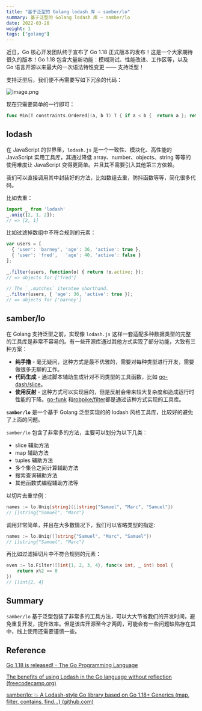 ```yaml
---
title: "基于泛型的 Golang lodash 库 — samber/lo"
summary: 基于泛型的 Golang lodash 库 — samber/lo
date: 2022-03-28
weight: 1
tags: ["golang"]
---
```



近日，Go 核心开发团队终于宣布了 Go 1.18 正式版本的发布！这是一个大家期待很久的版本！Go 1.18 包含大量新功能：模糊测试、性能改进、工作区等，以及 Go 语言开源以来最大的一次语法特性变更 —— 支持泛型！

支持泛型后，我们便不再需要写如下冗余的代码：

![image.png](https://cdn.gocn.vip/forum-user-images/20220318/810e554336b642359a253dba7579c319.jpg)

现在只需要简单的一行即可：

```go
func Min[T constraints.Ordered](a, b T) T {	if a < b {	return a };	return b}
```

## lodash

在 JavaScript 的世界里，`lodash.js` 是一个一致性、模块化、高性能的 JavaScript 实用工具库，其通过降低 array、number、objects、string 等等的使用难度让 JavaScript 变得更简单。并且其不需要引入其他第三方依赖。

我们可以直接调用其中封装好的方法，比如数组去重，防抖函数等等，简化很多代码。

比如去重：

```javascript
import _ from 'lodash'
_.uniq([2, 1, 2]);
// => [2, 1]
```

比如过滤掉数组中不符合规则的元素：

```javascript
var users = [
  { 'user': 'barney', 'age': 36, 'active': true },
  { 'user': 'fred',   'age': 40, 'active': false }
];
 
_.filter(users, function(o) { return !o.active; });
// => objects for ['fred']
 
// The `_.matches` iteratee shorthand.
_.filter(users, { 'age': 36, 'active': true });
// => objects for ['barney']
```

## samber/lo

在 Golang 支持泛型之前，实现像 `lodash.js` 这样一套适配多种数据类型的完整的工具库是非常不容易的。有一些开源库通过其他方式实现了部分功能，大致有三种方案：

- **纯手撸** - 毫无疑问，这种方式是最不优雅的，需要对每种类型进行开发，需要做很多无聊的工作。
- **代码生成** - 通过脚本辅助生成针对不同类型的工具函数，比如 [go-dash/slice](https://github.com/go-dash/slice)。
- **使用反射** - 这种方式可以实现目的，但是反射会带来较大复杂度和造成运行时性能的下降。[go-funk](https://github.com/thoas/go-funk) 和[robpike/filter](https://github.com/robpike/filter)都是通过该种方式实现的工具库。

**`samber/lo`** 是一个基于 Golang 泛型实现的的 lodash 风格工具库，比较好的避免了上面的问题。

`samber/lo` 包含了非常多的方法，主要可以划分为以下几类：

- slice 辅助方法
- map 辅助方法
- tuples 辅助方法
- 多个集合之间计算辅助方法
- 搜索查询辅助方法
- 其他函数式编程辅助方法等

以切片去重举例：

```go
names := lo.Uniq[string]([]string{"Samuel", "Marc", "Samuel"})
// []string{"Samuel", "Marc"}
```

调用非常简单，并且在大多数情况下，我们可以省略类型的指定:

```go
names := lo.Uniq([]string{"Samuel", "Marc", "Samuel"})
// []string{"Samuel", "Marc"}
```

再比如过滤掉切片中不符合规则的元素：

```go
even := lo.Filter([]int{1, 2, 3, 4}, func(x int, _ int) bool {
    return x%2 == 0
})
// []int{2, 4}
```

## Summary

`samber/lo` 基于泛型包装了非常多的工具方法，可以大大节省我们的开发时间，避免重复开发，提升效率。但是该库开源至今才两周，可能会有一些问题缺陷存在其中，线上使用还需要谨慎一些。

## Reference

[Go 1.18 is released! - The Go Programming Language](https://go.dev/blog/go1.18)

[The benefits of using Lodash in the Go language without reflection (freecodecamp.org)](https://www.freecodecamp.org/news/the-benefits-of-using-lodash-in-the-go-language-without-reflection-1d64b5115486)

[samber/lo: 💥 A Lodash-style Go library based on Go 1.18+ Generics (map, filter, contains, find...) (github.com)](https://github.com/samber/lo)
